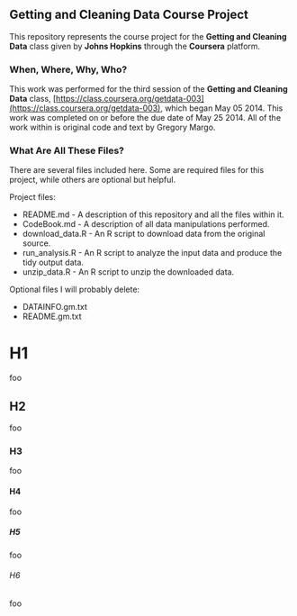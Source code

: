 ## Getting and Cleaning Data Course Project

This repository represents the course project for the **Getting and Cleaning Data** class
given by **Johns Hopkins** through the **Coursera** platform.

### When, Where, Why, Who?

This work was performed for the third session of the **Getting and Cleaning Data** class,
[https://class.coursera.org/getdata-003](https://class.coursera.org/getdata-003),
which began May 05 2014.
This work was completed on or before the due date of May 25 2014.
All of the work within is original code and text by Gregory Margo.

### What Are All These Files?

There are several files included here.
Some are required files for this project, while others are optional but helpful.

Project files:

- README.md - A description of this repository and all the files within it.
- CodeBook.md - A description of all data manipulations performed.
- download_data.R - An R script to download data from the original source.
- run_analysis.R - An R script to analyze the input data and produce the tidy output data.
- unzip_data.R - An R script to unzip the downloaded data.

Optional files I will probably delete:

- DATAINFO.gm.txt
- README.gm.txt


# H1

foo

## H2

foo

### H3

foo

#### H4

foo

##### H5

foo

###### H6

foo

